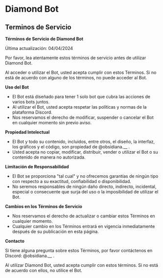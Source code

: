 # Diamond Bot
## Terminos de Servicio

**Términos de Servicio de Diamond Bot**

Última actualización: 04/04/2024

Por favor, lea atentamente estos términos de servicio antes de utilizar Diamond Bot.

Al acceder o utilizar el Bot, usted acepta cumplir con estos Términos. Si no está de acuerdo con alguno de los términos, no puede acceder al Bot.

**Uso del Bot**

- El Bot está diseñado para tener 1 solo bot que cubra las acciones de varios bots juntos.
- Al utilizar el Bot, usted acepta respetar las políticas y normas de la plataforma Discord.
- Nos reservamos el derecho de modificar, suspender o cancelar el Bot en cualquier momento sin previo aviso.

**Propiedad Intelectual**

- El Bot y todo su contenido, incluidos, entre otros, el diseño, la interfaz, los gráficos y el código, son propiedad de @obsidiana.__ .
- Usted acepta no copiar, modificar, distribuir, vender o utilizar el Bot o su contenido de manera no autorizada.

**Limitación de Responsabilidad**

- El Bot se proporciona "tal cual" y no ofrecemos garantías de ningún tipo con respecto a su exactitud, confiabilidad o disponibilidad.
- No seremos responsables de ningún daño directo, indirecto, incidental, especial o consecuente que surja del uso o la imposibilidad de utilizar el Bot.

**Cambios en los Términos de Servicio**

- Nos reservamos el derecho de actualizar o cambiar estos Términos en cualquier momento.
- Cualquier cambio en los Términos entrará en vigencia inmediatamente después de su publicación en esta página.

**Contacto**

Si tiene alguna pregunta sobre estos Términos, por favor contáctenos en Discord: @obsidiana.__ .

Al utilizar Diamond Bot, usted acepta cumplir con estos términos. Si no está de acuerdo con ellos, no utilice el Bot.